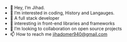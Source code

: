 - 👋 Hey, I’m Jihad.
- 👀 I’m interested in coding, History and Langauges.
- 🌱 A full stack developer
- 🎉 interesting in front-end libraries and frameworks
- 💞️ I’m looking to collaboration on open source projects
- 📫 How to reach me jihadomer940@gmail.com

<!---
JihadOmer/JihadOmer is a ✨ special ✨ repository because its `README.md` (this file) appears on your GitHub profile.
You can click the Preview link to take a look at your changes.
--->

